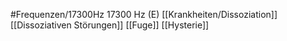#Frequenzen/17300Hz
17300 Hz (E)
[[Krankheiten/Dissoziation]]
[[Dissoziativen Störungen]]
[[Fuge]]
[[Hysterie]]